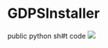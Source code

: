 # GDPSInstaller
public python sh#t code
<img src="https://github.com/GDenisC/GDPSInstaller/blob/main/gdpsico.ico">
